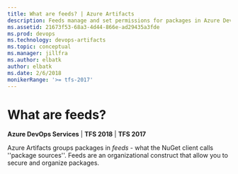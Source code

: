 ```yaml
---
title: What are feeds? | Azure Artifacts
description: Feeds manage and set permissions for packages in Azure DevOps Services or Team Foundation Server
ms.assetid: 21673f53-68a3-4d44-866e-ad29435a3fde
ms.prod: devops
ms.technology: devops-artifacts
ms.topic: conceptual
ms.manager: jillfra
ms.author: elbatk
author: elbatk
ms.date: 2/6/2018
monikerRange: '>= tfs-2017'
---
```


# What are feeds?

**Azure DevOps Services** | **TFS 2018** | **TFS 2017**

Azure Artifacts groups packages in *feeds* - what the NuGet client calls ''package sources''. Feeds are an organizational construct that allow you to secure and organize packages.

